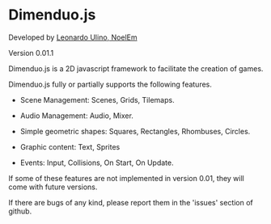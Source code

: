 # Dimenduo.js

Developed by [Leonardo Ulino, NoelEm](https://leonardoulino.com)

Version 0.01.1

Dimenduo.js is a 2D javascript framework to facilitate the creation of games.

Dimenduo.js fully or partially supports the following features.

* Scene Management:
    Scenes, Grids, Tilemaps.

* Audio Management:
    Audio, Mixer.

* Simple geometric shapes: 
    Squares, Rectangles, Rhombuses, Circles.

* Graphic content: 
    Text, Sprites

* Events:
    Input, Collisions, On Start, On Update.

If some of these features are not implemented in version 0.01, they will come with future versions.

If there are bugs of any kind, please report them in the 'issues' section of github.